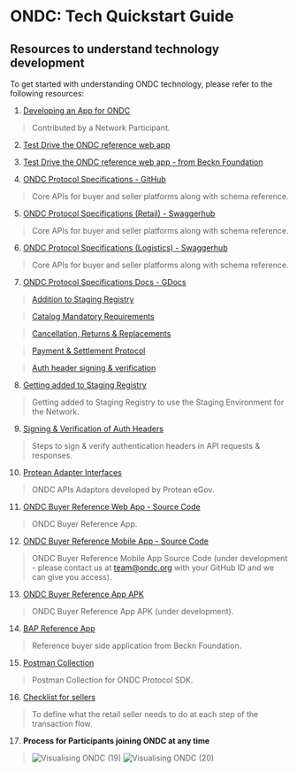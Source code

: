 # ONDC: Tech Quickstart Guide

## Resources to understand technology development

To get started with understanding ONDC technology, please refer to the following resources:

1. [Developing an App for ONDC](https://docs.google.com/presentation/d/1OYVDmy58wB6jDvSJaxVfc5JwRG5rYMtmhqt7oG9Cp0Y/edit#slide=id.g10a40235bd9_0_49)

> Contributed by a Network Participant.

2. [Test Drive the ONDC reference web app](https://buyer-app.ondc.org)

3. [Test Drive the ONDC reference web app - from Beckn Foundation](https://testbap.becknprotocol.io)

4. [ONDC Protocol Specifications - GitHub](https://github.com/Open-network-for-digital-commerce/ONDC-Protocol/tree/master/protocol-specifications/core/v0/api)	

> Core APIs for buyer and seller platforms along with schema reference.

5. [ONDC Protocol Specifications (Retail) - Swaggerhub](https://app.swaggerhub.com/apis/ONDC/ONDC-Protocol-Hyperlocal/1.0.12)

> Core APIs for buyer and seller platforms along with schema reference.

6. [ONDC Protocol Specifications (Logistics) - Swaggerhub](https://app.swaggerhub.com/apis/ONDC/ONDC-Protocol-Logistics/1.0.7)

> Core APIs for buyer and seller platforms along with schema reference.

7. [ONDC Protocol Specifications Docs - GDocs](https://drive.google.com/drive/folders/1Bpa_-HbTm4ypWNIjlXKLq52-vaw_8sdv)

> [Addition to Staging Registry](https://docs.google.com/document/d/1HnOeTBWvYXO8kjAEHSrR6W8XICsPfKGIT6B_IhmvVV0/edit)

> [Catalog Mandatory Requirements](https://docs.google.com/spreadsheets/d/1BNPOgcJzKglZzj1bpx-KkjvWBpH-R50AXbdC1AKJm1g/edit#gid=0)

> [Cancellation, Returns & Replacements](https://docs.google.com/document/d/1M-lZSduYMFKIk1V6d8QLt-j-16-rVzYVdPn0pmbkclk/edit)

> [Payment & Settlement Protocol](https://docs.google.com/document/d/1iqLdayk488ekEzKrEs-yn6gVrevbxBkILBe5j4oIxMY/edit)

> [Auth header signing & verification](https://docs.google.com/document/d/1-xECuAHxzpfF8FEZw9iN3vT7D3i6yDDB1u2dEApAjPA/edit)

8. [Getting added to Staging Registry](https://docs.google.com/document/d/1HnOeTBWvYXO8kjAEHSrR6W8XICsPfKGIT6B_IhmvVV0/edit)

> Getting added to Staging Registry to use the Staging Environment for the Network.

9. [Signing & Verification of Auth Headers](https://docs.google.com/document/d/1-xECuAHxzpfF8FEZw9iN3vT7D3i6yDDB1u2dEApAjPA/edit)

> Steps to sign & verify authentication headers in API requests & responses.

10. [Protean Adapter Interfaces](https://github.com/NSDL-e-Governance/ondc_adaptor)

> ONDC APIs Adaptors developed by Protean eGov.

11. [ONDC Buyer Reference Web App - Source Code](https://github.com/Open-network-for-digital-commerce/biap-client-node-js)

> ONDC Buyer Reference App.

12. [ONDC Buyer Reference Mobile App - Source Code](https://github.com/Open-network-for-digital-commerce/ONDC-Mobile-Buyer-App-Private)

> ONDC Buyer Reference Mobile App Source Code (under development - please contact us at team@ondc.org with your GitHub ID and we can give you access).

13. [ONDC Buyer Reference App APK](https://github.com/Open-network-for-digital-commerce/ONDC-Reference-Apps-Mobile/tree/main/BuyerApp/apk)

> ONDC Buyer Reference App APK (under development).

14. [BAP Reference App](https://github.com/beckn/bap-reference-app/tree/1019546f35581e606236c3f4c7794ae8ac8198a0)

> Reference buyer side application from Beckn Foundation.

15. [Postman Collection](https://github.com/Open-network-for-digital-commerce/integration-hackathon-jan22)

> Postman Collection for ONDC Protocol SDK.

16. [Checklist for sellers](https://docs.google.com/document/d/1m2V3GR6UIjJK65u4JW1r35cihy7lFmuBe8_cv66mVU8/edit#)

> To define what the retail seller needs to do at each step of the transaction flow.

17. **Process for Participants joining ONDC at any time**

> ![Visualising ONDC (19)](https://user-images.githubusercontent.com/95357304/156694718-3d86822e-bf42-4b1d-be73-680235c965d2.jpg)
>![Visualising ONDC (20)](https://user-images.githubusercontent.com/95357304/156694766-00570ec9-3ae4-41dd-86e4-e91de7247188.jpg)




 



